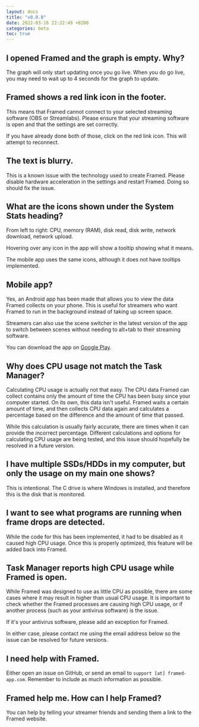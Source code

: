 ```yaml
---
layout: docs
title: "v0.0.8"
date: 2022-03-16 22:22:49 +0200
categories: beta
toc: true
---
```


## I opened Framed and the graph is empty. Why?

The graph will only start updating once you go live. When you do go live, you may need to wait up to 4 seconds for the graph to update.

## Framed shows a red link icon in the footer.

This means that Framed cannot connect to your selected streaming software (OBS or Streamlabs). Please ensure that your streaming software is open and that the settings are set correctly.

If you have already done both of those, click on the red link icon. This will attempt to reconnect.

## The text is blurry.

This is a known issue with the technology used to create Framed. Please disable hardware acceleration in the settings and restart Framed. Doing so should fix the issue.

## What are the icons shown under the System Stats heading?

From left to right: CPU, memory (RAM), disk read, disk write, network download, network upload.

Hovering over any icon in the app will show a tooltip showing what it means.

The mobile app uses the same icons, although it does not have tooltips implemented.

## Mobile app?

Yes, an Android app has been made that allows you to view the data Framed collects on your phone. This is useful for streamers who want Framed to run in the background instead of taking up screen space.

Streamers can also use the scene switcher in the latest version of the app to switch between scenes without needing to alt+tab to their streaming software.

You can download the app on <a href="https://play.google.com/store/apps/details?id=dev.truewinter.framed" target="_blank" rel="noopener">Google Play</a>.

## Why does CPU usage not match the Task Manager?

Calculating CPU usage is actually not that easy. The CPU data Framed can collect contains only the amount of time the CPU has been busy since your computer started. On its own, this data isn't useful. Framed waits a certain amount of time, and then collects CPU data again and calculates a percentage based on the difference and the amount of time that passed.

While this calculation is usually fairly accurate, there are times when it can provide the incorrect percentage. Different calculations and options for calculating CPU usage are being tested, and this issue should hopefully be resolved in a future version.

## I have multiple SSDs/HDDs in my computer, but only the usage on my main one shows?

This is intentional. The C drive is where Windows is installed, and therefore this is the disk that is monitored.

## I want to see what programs are running when frame drops are detected.

While the code for this has been implemented, it had to be disabled as it caused high CPU usage. Once this is properly optimized, this feature will be added back into Framed.

## Task Manager reports high CPU usage while Framed is open.

While Framed was designed to use as little CPU as possible, there are some cases where it may result in higher than usual CPU usage. It is important to check whether the Framed processes are causing high CPU usage, or if another process (such as your antivirus software) is the issue.

If it's your antivirus software, please add an exception for Framed.

In either case, please contact me using the email address below so the issue can be resolved for future versions.

## I need help with Framed.

Either open an issue on GitHub, or send an email to `support [at] framed-app.com`. Remember to include as much information as possible.

## Framed help me. How can I help Framed?

You can help by telling your streamer friends and sending them a link to the Framed website.